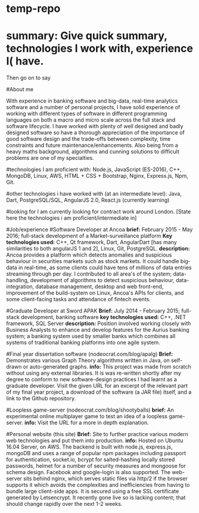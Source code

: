 # temp-repo

# summary: Give quick summary, technologies I work with, experience I( have.
Then go on to say

#About me

With experience in banking software and big-data, real-time analytics software and a number of personal projects, I have solid experience of working with different types of software in different programming languages on both a macro and micro scale across the full stack and software lifecycle. I have worked with plenty of well designed and badly designed software so have a thorough appreciation of the importance of good software design and the trade-offs between complexity, time constraints and future maintenance/enhancements. Also being from a heavy maths background, algorithms and cunning solutions to difficult problems are one of my specialties.

#technologies I am proficient with:
Node.js, JavaScript (ES-2016), C++, MongoDB, Linux, AWS, HTML + CSS + Bootstrap, Nginx, Express.js, Npm, Git.

#other technologies i have worked with (at an intermediate level):
Java, Dart, PostgreSQL/SQL, AngularJS 2.0, React.js (currently learning)

#looking for
I am currently looking for contract work around London.
[State here the technologies i am proficient/intermediate in]

#Job/experience
#Software Developer at Ancoa
**brief:** February 2015 - May 2016; full-stack development of a Market-surveillance platform
**Key technologies used:** C++, Qt framework, Dart, AngularDart [has many similarities to both angularJS 1 and 2], Linux, Git, PostgreSQL.
**description:** Ancoa provides a platform which detects anomalies and suspicious behaviour in securities markets such as stock markets. It could handle big-data in real-time, as some clients could have tens of millions of data entries streaming through per day. I contributed to all area's of the system; data-handling, development of algorithms to detect suspicious behaviour, data-integration, database management, desktop and web front-end, improvement of the build-system on Linux, Ancoa's APIs for clients, and some client-facing tasks and attendance of fintech events.

#Graduate Developer at Sword APAK
**Brief:** July 2014 - February 2015; full-stack development, banking software
**key technologies used:** C++, .NET framework, SQL Server
**description:** Position involved working closely with Business Analysts to enhance and develop features for the Aurius banking system; a banking system used by smaller banks which combines all systems of traditional banking platforms into one agile system.

#Final year dissertation software (nodeocrat.com/blog/apalg)
**Brief:** Demonstrates various Graph Theory algorithms written in Java, on self-drawn or auto-generated graphs.
**info:** This project was made from scratch without using any external libraries. It is was re-written shortly after my degree to conform to new software-design practices I had learnt as a graduate developer. Visit the given URL for an excerpt of the relevant part of my final year project, a download of the software (a JAR file) itself, and a link to the Github repository.

#Loopless game-server (nodeocrat.com/blog/shootyballs)
**brief:** An experimental online multiplayer game to test an idea of a loopless game-server.
**info:** Visit the URL for a more in depth explanation.

#Personal website (this site)
**Brief:** Site to further practice various modern web technologies and put them into production.
**info:** Hosted on Ubuntu 16.04 Server, on AWS. The backend is built with node.js, express.js, mongoDB and uses a range of popular npm packages including passport for authentication, socket.io, bcrypt for salted-hashing locally stored passwords, helmet for a number of security measures and mongoose for schema design. Facebook and google-login is also supported. The web-server sits behind nginx, which serves static files via http/2 if the browser supports it which avoids the complexities and inefficiencies from having to bundle large client-side apps. It is secured using a free SSL certificate generated by Letsencrypt. It recently gone live so is lacking content; that should change rapidly over the next 1-2 weeks.
